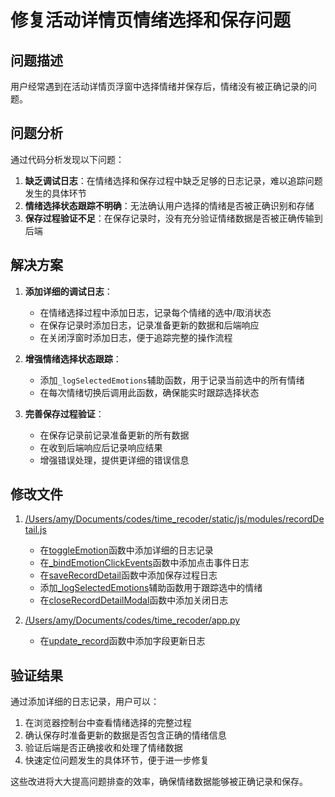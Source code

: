 # 修复活动详情页情绪选择和保存问题

## 问题描述
用户经常遇到在活动详情页浮窗中选择情绪并保存后，情绪没有被正确记录的问题。

## 问题分析
通过代码分析发现以下问题：

1. **缺乏调试日志**：在情绪选择和保存过程中缺乏足够的日志记录，难以追踪问题发生的具体环节
2. **情绪选择状态跟踪不明确**：无法确认用户选择的情绪是否被正确识别和存储
3. **保存过程验证不足**：在保存记录时，没有充分验证情绪数据是否被正确传输到后端

## 解决方案
1. **添加详细的调试日志**：
   - 在情绪选择过程中添加日志，记录每个情绪的选中/取消状态
   - 在保存记录时添加日志，记录准备更新的数据和后端响应
   - 在关闭浮窗时添加日志，便于追踪完整的操作流程

2. **增强情绪选择状态跟踪**：
   - 添加`_logSelectedEmotions`辅助函数，用于记录当前选中的所有情绪
   - 在每次情绪切换后调用此函数，确保能实时跟踪选择状态

3. **完善保存过程验证**：
   - 在保存记录前记录准备更新的所有数据
   - 在收到后端响应后记录响应结果
   - 增强错误处理，提供更详细的错误信息

## 修改文件
1. [/Users/amy/Documents/codes/time_recoder/static/js/modules/recordDetail.js](file:///Users/amy/Documents/codes/time_recoder/static/js/modules/recordDetail.js)
   - 在[toggleEmotion](file:///Users/amy/Documents/codes/time_recoder/static/js/modules/recordDetail.js#L748-L787)函数中添加详细的日志记录
   - 在[_bindEmotionClickEvents](file:///Users/amy/Documents/codes/time_recoder/static/js/modules/recordDetail.js#L718-L746)函数中添加点击事件日志
   - 在[saveRecordDetail](file:///Users/amy/Documents/codes/time_recoder/static/js/modules/recordDetail.js#L794-L933)函数中添加保存过程日志
   - 添加[_logSelectedEmotions](file:///Users/amy/Documents/codes/time_recoder/static/js/modules/recordDetail.js#L943-L947)辅助函数用于跟踪选中的情绪
   - 在[closeRecordDetailModal](file:///Users/amy/Documents/codes/time_recoder/static/js/modules/recordDetail.js#L695-L711)函数中添加关闭日志

2. [/Users/amy/Documents/codes/time_recoder/app.py](file:///Users/amy/Documents/codes/time_recoder/app.py)
   - 在[update_record](file:///Users/amy/Documents/codes/time_recoder/app.py#L708-L803)函数中添加字段更新日志

## 验证结果
通过添加详细的日志记录，用户可以：
1. 在浏览器控制台中查看情绪选择的完整过程
2. 确认保存时准备更新的数据是否包含正确的情绪信息
3. 验证后端是否正确接收和处理了情绪数据
4. 快速定位问题发生的具体环节，便于进一步修复

这些改进将大大提高问题排查的效率，确保情绪数据能够被正确记录和保存。